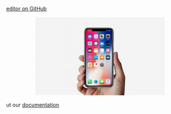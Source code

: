 [editor on GitHub](https://github.com/Circumcentral/circumcentral.github.io/edit/master/README.md)

<p align="center">
  <img src="phone.png" width="350" title="iPhone 11" alt="iPhone 11">
</p>

ut our [documentation](https://help.github.com/categories/github-pages-basics/)
